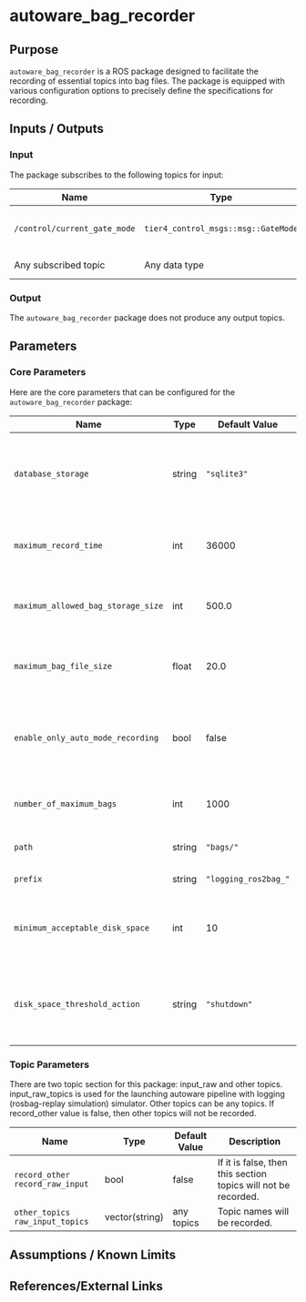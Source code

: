 # autoware_bag_recorder

## Purpose

`autoware_bag_recorder` is a ROS package designed to facilitate the recording of essential topics into bag files. The package is equipped with various configuration options to precisely define the specifications for recording.

## Inputs / Outputs

### Input

The package subscribes to the following topics for input:

| Name                         | Type                                | Description                                                                                           |
| ---------------------------- | ----------------------------------- | ----------------------------------------------------------------------------------------------------- |
| `/control/current_gate_mode` | `tier4_control_msgs::msg::GateMode` | This topic is required for recording bag files when `enable_only_auto_mode_recording` is set to true. |
| Any subscribed topic         | Any data type                       | Subscribe to any target topic that you want to save in a bag file.                                    |

### Output

The `autoware_bag_recorder` package does not produce any output topics.

## Parameters

### Core Parameters

Here are the core parameters that can be configured for the `autoware_bag_recorder` package:

| Name                               | Type   | Default Value        | Description                                                           |
| ---------------------------------- | ------ | -------------------- | --------------------------------------------------------------------- |
| `database_storage`                 | string | `"sqlite3"`          | Choose between `"sqlite3"` or `"mcap"` for database storage options.  |
| `maximum_record_time`              | int    | 36000                | Maximum duration (in seconds) for recording bag files.                |
| `maximum_allowed_bag_storage_size` | int    | 500.0                | Maximum allowed size (in GB) for storing bag files.                   |
| `maximum_bag_file_size`            | float  | 20.0                 | Maximum size (in GB) for each individual bag file.                    |
| `enable_only_auto_mode_recording`  | bool   | false                | If enabled, recording occurs only when the vehicle is in "AUTO" mode. |
| `number_of_maximum_bags`           | int    | 1000                 | Limit the number of stored bag files.                                 |
| `path`                             | string | `"bags/"`            | Path where bag files will be saved.                                   |
| `prefix`                           | string | `"logging_ros2bag_"` | Bag folder name prefix.                                               |
| `minimum_acceptable_disk_space`    | int    | 10                   | Minimum acceptable disk space (in GB) before taking action.           |
| `disk_space_threshold_action`      | string | `"shutdown"`         | Choose between `"remove"` or `"shutdown"` for disk space management.  |

### Topic Parameters

There are two topic section for this package: input_raw and other topics. input_raw_topics is used for the launching autoware pipeline with
logging (rosbag-replay simulation) simulator. Other topics can be any topics. If record_other value is false, then other topics will not be recorded.

| Name                              | Type           | Default Value | Description                                                    |
| --------------------------------- | -------------- | ------------- | -------------------------------------------------------------- |
| `record_other` `record_raw_input` | bool           | false         | If it is false, then this section topics will not be recorded. |
| `other_topics` `raw_input_topics` | vector(string) | any topics    | Topic names will be recorded.                                  |

## Assumptions / Known Limits

## References/External Links
